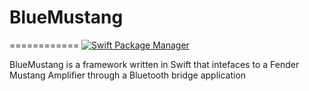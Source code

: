 # BlueMustang
============
[![Swift Package Manager](https://rawgit.com/jlyonsmith/artwork/master/SwiftPackageManager/swiftpackagemanager-compatible.svg)](https://swift.org/package-manager/)

BlueMustang is a framework written in Swift that intefaces to a Fender Mustang Amplifier through a Bluetooth bridge application

